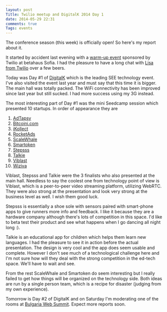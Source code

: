 ```yaml
---
layout: post
Title: Twilio meetup and DigitalK 2014 Day 1
date: 2014-05-29 22:31
comments: true
Tags: events
---
```


The conference season (this week) is officially open! So here's my report about it.

It started by accident last evening with a
[warm-up event](https://www.facebook.com/events/629009950539772/)
sponsored by Twilio at betahaus Sofia. I had the pleasure to have a long chat
with [Lisa from Twilio](https://twitter.com/lilaineurope) over a few beers.


Today was Day #1 of [DigitalK](http://digitalk.bg/) which is the leading SEE
technology event. I've also visited the event last year and must say that this
time it is bigger. The main hall was totally packed. The WiFi connectivity has been
improved since last year but still sucked. I had more success using my 3G instead. 

The most interesting part of Day #1 was the mini Seedcamp session which presented
10 startups. In order of appearance they are

1. [AdTapsy](http://www.adtapsy.com/)
2. [Bitcoini.com](https://bitcoini.com/)
3. [iKollect](http://ikollect.net/)
4. [RocketAds](http://www.rocketads.co/)
5. [ScaleWhale](http://www.scalewhale.eu/)
6. [Smartoken](https://angel.co/smartoken)
7. [Stepsss](http://stepsss.co/)
8. [Talkie](https://play.google.com/store/apps/details?id=co.talkie_kids.talkie)
9. [Viblast](http://viblast.com/)
10. [Wiziva](http://wiziva.com)

Viblast, Stepsss and Talkie were the 3 finalists who also presented at the main hall.
Needless to say the coolest one from technology point of view is Viblast, which is
a peer-to-peer video streaming platform, utilizing WebRTC. They were also strong at the
presentation and look very strong at the business level as well. I wish them good luck.

Stepsss is essentially a shoe sole with sensors paired with smart-phone apps to
give runners more info and feedback. I like it because they are a hardware company
although there's lots of competition in this space. I'd like to beta test their product
and see what happens when I go dancing all night long :).

Talkie is an educational app for children which helps them learn new languages. I had the
pleasure to see it in action before the actual presentation. The design is very cool
and the app does seem usable and complete. However I don't see much of a technological
challenge here and I'm not sure how will they deal with the strong competition in the ed-tech
space. We'll have to wait and see. 

From the rest ScaleWhale and Smartoken do seem interesting but I really failed to get how things
will be organized on the technology side. Both ideas are run by a single person team, which
is a recipe for disaster (judging from my own experience).


Tomorrow is Day #2 of DigitalK and on Saturday I'm moderating one of the rooms at
[Bulgaria Web Summit](http://bulgariawebsummit.com/). Expect more reports soon.
